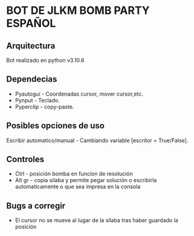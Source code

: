 # BOT DE JLKM BOMB PARTY ESPAÑOL

## Arquitectura
Bot realizado en python v3.10.6

## Dependecias
* Pyautogui - Coordenadas cursor, mover cursor,etc.
* Pynput - Teclado.
* Pyperclip - copy-paste.

## Posibles opciones de uso
Escribir automatico/manual - Cambiando variable [escritor = True/False].

## Controles
* Ctrl - posición bomba en funcion de resolución
* Alt gr - copia silaba y permite pegar solución o escribirla automaticamente o que sea impresa en la consola

## Bugs a corregir
* El cursor no se mueve al lugar de la silaba tras haber guardado la posición
